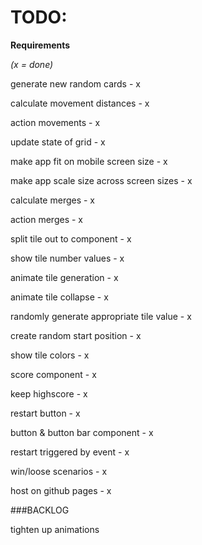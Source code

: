 # TODO:

__Requirements__

_(x = done)_

generate new random cards - x

calculate movement distances - x

action movements - x

update state of grid - x

make app fit on mobile screen size - x

make app scale size across screen sizes - x

calculate merges - x

action merges - x

split tile out to component - x

show tile number values - x

animate tile generation - x

animate tile collapse - x

randomly generate appropriate tile value - x

create random start position - x

show tile colors - x

score component - x

keep highscore - x

restart button - x

button & button bar component - x

restart triggered by event - x

win/loose scenarios - x

host on github pages - x

###BACKLOG

tighten up animations


